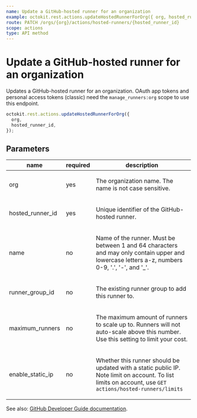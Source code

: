 ```yaml
---
name: Update a GitHub-hosted runner for an organization
example: octokit.rest.actions.updateHostedRunnerForOrg({ org, hosted_runner_id })
route: PATCH /orgs/{org}/actions/hosted-runners/{hosted_runner_id}
scope: actions
type: API method
---
```


# Update a GitHub-hosted runner for an organization

Updates a GitHub-hosted runner for an organization.
OAuth app tokens and personal access tokens (classic) need the `manage_runners:org` scope to use this endpoint.

```js
octokit.rest.actions.updateHostedRunnerForOrg({
  org,
  hosted_runner_id,
});
```

## Parameters

<table>
  <thead>
    <tr>
      <th>name</th>
      <th>required</th>
      <th>description</th>
    </tr>
  </thead>
  <tbody>
    <tr><td>org</td><td>yes</td><td>

The organization name. The name is not case sensitive.

</td></tr>
<tr><td>hosted_runner_id</td><td>yes</td><td>

Unique identifier of the GitHub-hosted runner.

</td></tr>
<tr><td>name</td><td>no</td><td>

Name of the runner. Must be between 1 and 64 characters and may only contain upper and lowercase letters a-z, numbers 0-9, '.', '-', and '\_'.

</td></tr>
<tr><td>runner_group_id</td><td>no</td><td>

The existing runner group to add this runner to.

</td></tr>
<tr><td>maximum_runners</td><td>no</td><td>

The maximum amount of runners to scale up to. Runners will not auto-scale above this number. Use this setting to limit your cost.

</td></tr>
<tr><td>enable_static_ip</td><td>no</td><td>

Whether this runner should be updated with a static public IP. Note limit on account. To list limits on account, use `GET actions/hosted-runners/limits`

</td></tr>
  </tbody>
</table>

See also: [GitHub Developer Guide documentation](https://docs.github.com/rest/actions/hosted-runners#update-a-github-hosted-runner-for-an-organization).
